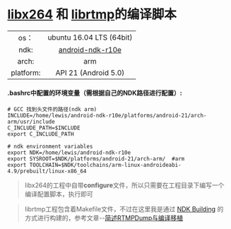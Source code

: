 # [libx264](https://www.videolan.org/developers/x264.html) 和 [librtmp](https://github.com/ossrs/librtmp)的编译脚本

|  | |
| :-----: | :------------------------: |
| os：      | ubuntu 16.04 LTS (64bit) |
| ndk:      | [android-ndk-r10e](https://developer.android.com/ndk/downloads/index.html?hl=zh-cn) |
| arch:     | arm |
| platform: | API 21 (Android 5.0) |

#### .bashrc中配置的环境变量（需根据自己的NDK路径进行配置）:

```shell
# GCC 找到头文件的路径(ndk arm)
INCLUDE=/home/lewis/android-ndk-r10e/platforms/android-21/arch-arm/usr/include
C_INCLUDE_PATH=$INCLUDE
export C_INCLUDE_PATH
```

```shell
# ndk environment variables
export NDK=/home/lewis/android-ndk-r10e
export SYSROOT=$NDK/platforms/android-21/arch-arm/  #arm
export TOOLCHAIN=$NDK/toolchains/arm-linux-androideabi-4.9/prebuilt/linux-x86_64
```

>libx264的工程中自带**configure**文件，所以只需要在工程目录下编写一个编译配置脚本，执行即可

>librtmp工程包含着Makefile文件，不过在这里我是通过 [NDK Building](https://developer.android.com/ndk/guides/build.html) 的
方式进行构建的，参考文章--[简述RTMPDump与编译移植](http://zhengxiaoyong.me/2016/11/20/%E7%AE%80%E8%BF%B0RTMPDump%E4%B8%8E%E7%BC%96%E8%AF%91%E7%A7%BB%E6%A4%8D/)
